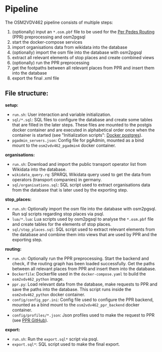 # Pipeline

The OSM2VDV462 pipeline consists of multiple steps:

1. (optionally) input an `*.osm.pbf` file to be used for the [Per Pedes Routing](https://motis-project.de/docs/api/endpoint/ppr.html) (PPR) preprocessing and osm2pgsql
2. start the docker-compose services
3. import organisations data from wikidata into the database
4. (optionally) import the osm file into the database with osm2pgsql
5. extract all relevant elements of stop places and create combined views
6. (optionally) run the PPR preprocessing
7. get the footpaths between all relevant places from PPR and insert them into the database
8. export the final .xml file

## File structure:

**setup:**

- `run.sh`: User interaction and variable initialization.
- `sql/*.sql`: SQL files to configure the database and create some tables that are filled in the later steps. These files are mounted to the postgis docker container and are executed in alphabetical order once when the container is started (see "Initialization scripts": [Docker postgres](https://hub.docker.com/_/postgres)).
- `pgadmin_servers.json`: Config file for pgAdmin, mounted as a bind mount to the `osm2vdv462_pgadmin4` docker container.

**organisations:**

- `run.sh`: Download and import the public transport operator list from Wikidata into the database.
- `wikidata_query.rq`: SPARQL Wikidata query used to get the data from operators (transport companies) in germany.
- `sql/organisations.sql`: SQL script used to extract organisations data from the database that is later used by the exporting step.

**stop_places:**

- `run.sh`: Optionally import the osm file into the database with osm2pgsql. Run sql scripts regarding stop places via psql.
- `lua/*.lua`: Lua scripts used by osm2pgsql to analyse the `*.osm.pbf` file and create tables for the elements of stop places.
- `sql/stop_places.sql`: SQL script used to extract relevant elements from the database and combine them into views that are used by PPR and the exporting step.

**routing:**

- `run.sh`: Optionally run the PPR preprocessing. Start the backend and check, if the routing graph has been loaded successfully. Get the paths between all relevant places from PPR and insert them into the database.
- `Dockerfile`: Dockerfile used in the `docker-compose.yaml` to build the `osm2vdv462_python` image.
- `ppr.py`: Load relevant data from the database, make requests to PPR and save the paths into the database. This script runs inside the `osm2vdv462_python` docker container.
- `config/config_ppr.ini`: Config file used to configure the PPR backend, mounted as a bind mount to the `osm2vdv462_ppr_backend` docker container.
- `config/profiles/*.json`: Json profiles used to make the request to PPR (see [PPR GitHub](https://github.com/motis-project/ppr/tree/master/profiles)).

**export:**

- `run.sh`: Run the `export.sql*` script via psql.
- `export.sql*`: SQL script used to make the final export.